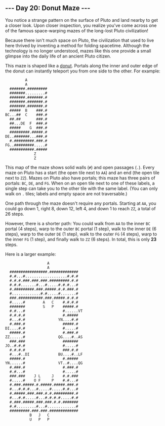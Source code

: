 <article class="day-desc"><h2>--- Day 20: Donut Maze ---</h2><p>You notice a strange pattern on the surface of Pluto and land nearby to get a closer look. Upon closer inspection, you realize you've come across one of the famous space-warping mazes of the long-lost Pluto civilization!</p>
<p>Because there isn't much space on Pluto, the civilization that used to live here thrived by inventing a method for folding spacetime.  Although the technology is no longer understood, mazes like this one provide a small glimpse into the <span title="So really, this puzzle is more archaeology than math, right?">daily life of an ancient Pluto citizen</span>.</p>
<p>This maze is shaped like a <a href="https://en.wikipedia.org/wiki/Torus">donut</a>. Portals along the inner and outer edge of the donut can instantly teleport you from one side to the other.  For example:</p>
<pre><code>         A           
         A           
  #######.#########  
  #######.........#  
  #######.#######.#  
  #######.#######.#  
  #######.#######.#  
  #####  B    ###.#  
BC...##  C    ###.#  
  ##.##       ###.#  
  ##...DE  F  ###.#  
  #####    G  ###.#  
  #########.#####.#  
DE..#######...###.#  
  #.#########.###.#  
FG..#########.....#  
  ###########.#####  
             Z       
             Z       
</code></pre>
<p>This map of the maze shows solid walls (<code>#</code>) and open passages (<code>.</code>). Every maze on Pluto has a start (the open tile next to <code>AA</code>) and an end (the open tile next to <code>ZZ</code>). Mazes on Pluto also have portals; this maze has three pairs of portals: <code>BC</code>, <code>DE</code>, and <code>FG</code>. When on an open tile next to one of these labels, a single step can take you to the other tile with the same label. (You can only walk on <code>.</code> tiles; labels and empty space are not traversable.)</p>
<p>One path through the maze doesn't require any portals.  Starting at <code>AA</code>, you could go down 1, right 8, down 12, left 4, and down 1 to reach <code>ZZ</code>, a total of 26 steps.</p>
<p>However, there is a shorter path:  You could walk from <code>AA</code> to the inner <code>BC</code> portal (4 steps), warp to the outer <code>BC</code> portal (1 step), walk to the inner <code>DE</code> (6 steps), warp to the outer <code>DE</code> (1 step), walk to the outer <code>FG</code> (4 steps), warp to the inner <code>FG</code> (1 step), and finally walk to <code>ZZ</code> (6 steps). In total, this is only <b>23</b> steps.</p>
<p>Here is a larger example:</p>
<pre><code>                   A               
                   A               
  #################.#############  
  #.#...#...................#.#.#  
  #.#.#.###.###.###.#########.#.#  
  #.#.#.......#...#.....#.#.#...#  
  #.#########.###.#####.#.#.###.#  
  #.............#.#.....#.......#  
  ###.###########.###.#####.#.#.#  
  #.....#        A   C    #.#.#.#  
  #######        S   P    #####.#  
  #.#...#                 #......VT
  #.#.#.#                 #.#####  
  #...#.#               YN....#.#  
  #.###.#                 #####.#  
DI....#.#                 #.....#  
  #####.#                 #.###.#  
ZZ......#               QG....#..AS
  ###.###                 #######  
JO..#.#.#                 #.....#  
  #.#.#.#                 ###.#.#  
  #...#..DI             BU....#..LF
  #####.#                 #.#####  
YN......#               VT..#....QG
  #.###.#                 #.###.#  
  #.#...#                 #.....#  
  ###.###    J L     J    #.#.###  
  #.....#    O F     P    #.#...#  
  #.###.#####.#.#####.#####.###.#  
  #...#.#.#...#.....#.....#.#...#  
  #.#####.###.###.#.#.#########.#  
  #...#.#.....#...#.#.#.#.....#.#  
  #.###.#####.###.###.#.#.#######  
  #.#.........#...#.............#  
  #########.###.###.#############  
           B   J   C               
           U   P   P               
</code></pre>


</article>

<form method="post" action="20/answer"><input type="hidden" name="level" value="1"></form>